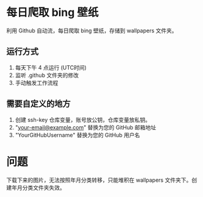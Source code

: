# 每日爬取 bing 壁纸
利用 Github 自动流，每日爬取 bing 壁纸，存储到 wallpapers 文件夹。
## 运行方式
1. 每天下午 4 点运行 (UTC时间)
2. 监听 .github 文件夹的修改
3. 手动触发工作流程

## 需要自定义的地方
1. 创建 ssh-key 仓库变量，账号放公钥，仓库变量放私钥。
2. "your-email@example.com" 替换为您的 GitHub 邮箱地址
3. "YourGitHubUsername" 替换为您的 GitHub 用户名

# 问题
下载下来的图片，无法按照年月分类转移，只能堆积在 wallpapers 文件夹下。创建年月分类文件夹失效。
